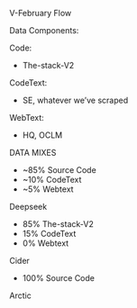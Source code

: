V-February Flow

Data Components:

Code:
- The-stack-V2

CodeText:
- SE, whatever we’ve scraped

WebText:
- HQ, OCLM

DATA MIXES

- ~85% Source Code
- ~10% CodeText
- ~5% Webtext

Deepseek

- 85% The-stack-V2
- 15% CodeText
- 0% Webtext

Cider

- 100% Source Code

Arctic